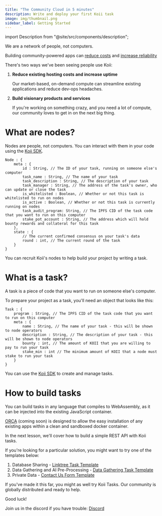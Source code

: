 ```yaml
---
title: "The Community Cloud in 5 minutes"
description: Write and deploy your first Koii task
image: img/thumbnail.png
sidebar_label: Getting Started
---
```


import Description from "@site/src/components/description";

<!-- We need to fix this -- these descriptions look like plaintext in blue, so no one will read them. If we want to have a callout sentance at the top it needs to stand out, not blend in. -->

<Description
    text="Koii's community are here to help. "
/>

We are a network of people, not computers.

<!-- TODO - add links to key concepts sections below - be sure to use new tab links, not direct nav  -->

Building community-powered apps can [reduce costs](/) and [increase reliability](/)

There's two ways we've been seeing people use Koii:

1.  **Reduce existing hosting costs and increase uptime**

    Our market-based, on-demand compute can streamline existing applications and reduce dev-ops headaches.

<!-- add line break below -->

2.  **Build visionary products and services**

    If you're working on something crazy, and you need a lot of compute, our community loves to get in on the next big thing.

# What are nodes?

Nodes are people, not computers. You can interact with them in your code using the [Koii SDK](/develop/koii-software-toolkit-sdk/what-is-the-koii-sdk).

```
Node : {
    meta : {
        id : String, // The ID of your task, running on someone else's computer
        task_name : String, // The name of your task
        task_description : String, // The description of your task
        task_manager : String, // The address of the task's owner, who can update or close the task
        is_whitelisted : Boolean, // Whether or not this task is whitelisted to run on nodes
        is_active : Boolean, // Whether or not this task is currently running on nodes
        task_audit_program: String, // The IPFS CID of the task code that you want to run on this computer
        stake_pot_account : String, // The address which will hold bounty rewards and collateral for this task
    },
    state : {
        // The current confirmed consensus on your task's data
        round : int, // The current round of the task
    }
}
```

You can recruit Koii's nodes to help build your project by writing a task.

# What is a task?

A task is a piece of code that you want to run on someone else's computer.

To prepare your project as a task, you'll need an object that looks like this:

```
Task : {
    program : String, // The IPFS CID of the task code that you want to run on this computer
    meta : {
        name : String, // The name of your task - this will be shown to node operators
        description : String, // The description of your task - this will be shown to node operators
        bounty : int, // The amount of KOII that you are willing to pay to run your task
        stake_min : int // The minimum amount of KOII that a node must stake to run your task
    }
}
```

You can use the [Koii SDK](/develop/koii-software-toolkit-sdk/what-is-the-koii-sdk) to create and manage tasks.

<!-- line break -->

# How to build tasks

You can build tasks in any language that compiles to WebAssembly, as it can be injected into the existing JavaScript container.

[ORCA](/orca) (coming soon) is designed to allow the easy installation of any existing apps within a clean and sandboxed docker container.

In the next lesson, we'll cover how to build a simple REST API with Koii tasks.

<!-- TODO - add links below -->

If you're looking for a particular solution, you might want to try one of the templates below:

1. Database Sharing - [Linktree Task Template](/)
2. Data Gathering and AI Pre-Processing - [Data Gathering Task Template](/)
3. Private Data - [Contact Us Form Template](/)

If you've made it this far, you might as well try Koii Tasks. Our community is globally distributed and ready to help.

Good luck!

Join us in the discord if you have trouble: [Discord](https://discord.gg/koii)
